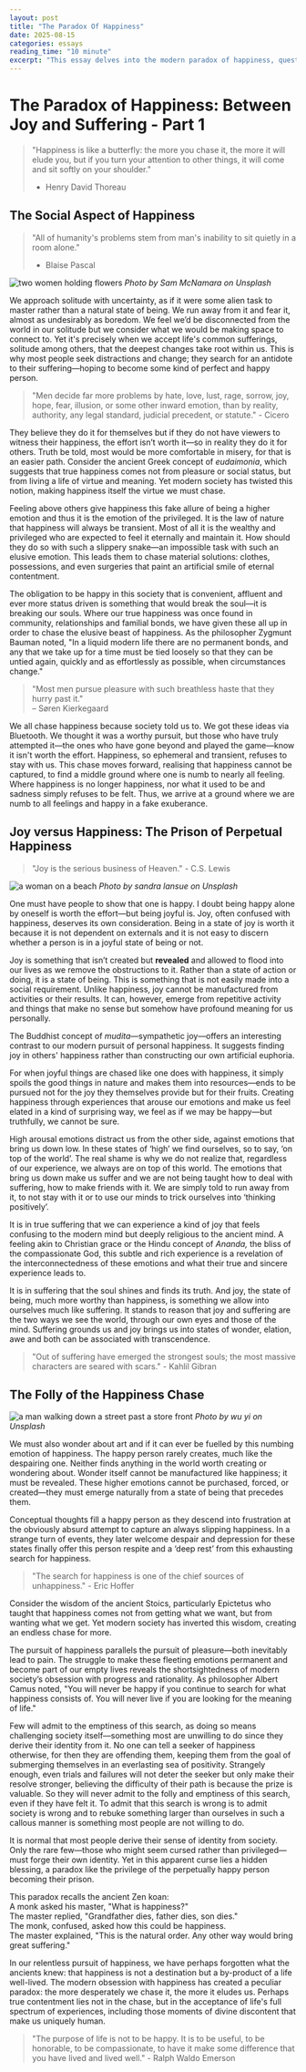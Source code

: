 ```yaml
---
layout: post
title: "The Paradox Of Happiness"
date: 2025-08-15
categories: essays
reading_time: "10 minute"
excerpt: "This essay delves into the modern paradox of happiness, questioning why society's relentless pursuit of it often leads to dissatisfaction. It distinguishes between fleeting, performative happiness and deep, authentic joy, arguing that true contentment is found not in avoiding suffering but in embracing the full spectrum of human experience."
---
```


# The Paradox of Happiness: Between Joy and Suffering - Part 1

> "Happiness is like a butterfly: the more you chase it, the more it
> will elude you, but if you turn your attention to other things, it
> will come and sit softly on your shoulder."  
> - Henry David Thoreau

## The Social Aspect of Happiness

> "All of humanity's problems stem from man's inability to sit quietly
> in a room alone."  
> - Blaise Pascal

![two women holding flowers](https://images.unsplash.com/photo-1505483531331-fc3cf89fd382?crop=entropy&cs=tinysrgb&fit=max&fm=jpg&ixid=M3wzMDAzMzh8MHwxfHNlYXJjaHw1MXx8cGVvcGxlJTIwc21pbGluZ3xlbnwwfHx8fDE3MzE3MzExMTd8MA&ixlib=rb-4.0.3&q=80&w=1080)
*Photo by Sam McNamara on Unsplash*

We approach solitude with uncertainty, as if it were some alien task to
master rather than a natural state of being. We run away from it and
fear it, almost as undesirably as boredom. We feel we’d be disconnected
from the world in our solitude but we consider what we would be making
space to connect to. Yet it's precisely when we accept life's common
sufferings, solitude among others, that the deepest changes take root
within us. This is why most people seek distractions and change; they
search for an antidote to their suffering—hoping to become some kind of
perfect and happy person.

> "Men decide far more problems by hate, love, lust, rage, sorrow, joy,
> hope, fear, illusion, or some other inward emotion, than by reality,
> authority, any legal standard, judicial precedent, or statute." -
> Cicero

They believe they do it for themselves but if they do not have viewers
to witness their happiness, the effort isn’t worth it—so in reality they
do it for others. Truth be told, most would be more comfortable in
misery, for that is an easier path. Consider the ancient Greek concept
of *eudaimonia*, which suggests that true happiness comes not from
pleasure or social status, but from living a life of virtue and meaning.
Yet modern society has twisted this notion, making happiness itself the
virtue we must chase.

Feeling above others give happiness this fake allure of being a higher
emotion and thus it is the emotion of the privileged. It is the law of
nature that happiness will always be transient. Most of all it is the
wealthy and privileged who are expected to feel it eternally and
maintain it. How should they do so with such a slippery snake—an
impossible task with such an elusive emotion. This leads them to chase
material solutions: clothes, possessions, and even surgeries that paint
an artificial smile of eternal contentment.

The obligation to be happy in this society that is convenient, affluent
and ever more status driven is something that would break the soul—it is
breaking our souls. Where our true happiness was once found in
community, relationships and familial bonds, we have given these all up
in order to chase the elusive beast of happiness. As the philosopher
Zygmunt Bauman noted, "In a liquid modern life there are no permanent
bonds, and any that we take up for a time must be tied loosely so that
they can be untied again, quickly and as effortlessly as possible, when
circumstances change."

> "Most men pursue pleasure with such breathless haste that they hurry
> past it."  
> – Søren Kierkegaard

We all chase happiness because society told us to. We got these ideas
via Bluetooth. We thought it was a worthy pursuit, but those who have
truly attempted it—the ones who have gone beyond and played the
game—know it isn't worth the effort. Happiness, so ephemeral and
transient, refuses to stay with us. This chase moves forward, realising
that happiness cannot be captured, to find a middle ground where one is
numb to nearly all feeling. Where happiness is no longer happiness, nor
what it used to be and sadness simply refuses to be felt. Thus, we
arrive at a ground where we are numb to all feelings and happy in a fake
exuberance.

## Joy versus Happiness: The Prison of Perpetual Happiness

> "Joy is the serious business of Heaven." - C.S. Lewis

![a woman on a beach](https://images.unsplash.com/photo-1660629465812-1c550d2a2342?crop=entropy&cs=tinysrgb&fit=max&fm=jpg&ixid=M3wzMDAzMzh8MHwxfHNlYXJjaHwxNXx8aGFwcGluZXNzfGVufDB8fHx8MTczMTcyMjIxMnww&ixlib=rb-4.0.3&q=80&w=1080)
*Photo by sandra lansue on Unsplash*

One must have people to show that one is happy. I doubt being happy
alone by oneself is worth the effort—but being joyful is. Joy, often
confused with happiness, deserves its own consideration. Being in a
state of joy is worth it because it is not dependent on externals and it
is not easy to discern whether a person is in a joyful state of being or
not.

Joy is something that isn’t created but **revealed** and allowed to
flood into our lives as we remove the obstructions to it. Rather than a
state of action or doing, it is a state of being. This is something that
is not easily made into a social requirement. Unlike happiness, joy
cannot be manufactured from activities or their results. It can,
however, emerge from repetitive activity and things that make no sense
but somehow have profound meaning for us personally.

The Buddhist concept of *mudita*—sympathetic joy—offers an interesting
contrast to our modern pursuit of personal happiness. It suggests
finding joy in others' happiness rather than constructing our own
artificial euphoria.

For when joyful things are chased like one does with happiness, it
simply spoils the good things in nature and makes them into
resources—ends to be pursued not for the joy they themselves provide but
for their fruits. Creating happiness through experiences that arouse our
emotions and make us feel elated in a kind of surprising way, we feel as
if we may be happy—but truthfully, we cannot be sure.

High arousal emotions distract us from the other side, against emotions
that bring us down low. In these states of ‘high’ we find ourselves, so
to say, ‘on top of the world’. The real shame is why we do not realize
that, regardless of our experience, we always are on top of this world.
The emotions that bring us down make us suffer and we are not being
taught how to deal with suffering, how to make friends with it. We are
simply told to run away from it, to not stay with it or to use our minds
to trick ourselves into ‘thinking positively’.

It is in true suffering that we can experience a kind of joy that feels
confusing to the modern mind but deeply religious to the ancient mind. A
feeling akin to Christian grace or the Hindu concept of *Ananda,* the
bliss of the compassionate God, this subtle and rich experience is a
revelation of the interconnectedness of these emotions and what their
true and sincere experience leads to.

It is in suffering that the soul shines and finds its truth. And joy,
the state of being, much more worthy than happiness, is something we
allow into ourselves much like suffering. It stands to reason that joy
and suffering are the two ways we see the world, through our own eyes
and those of the mind. Suffering grounds us and joy brings us into
states of wonder, elation, awe and both can be associated with
transcendence.

> "Out of suffering have emerged the strongest souls; the most massive
> characters are seared with scars." - Kahlil Gibran

## The Folly of the Happiness Chase 

![a man walking down a street past a store front](https://images.unsplash.com/photo-1710163132381-5564b0777726?crop=entropy&cs=tinysrgb&fit=max&fm=jpg&ixid=M3wzMDAzMzh8MHwxfHNlYXJjaHw0NHx8Y2hhc2luZ3xlbnwwfHx8fDE3MzE3MzA3OTB8MA&ixlib=rb-4.0.3&q=80&w=1080)
*Photo by wu yi on Unsplash*

We must also wonder about art and if it can ever be fuelled by this
numbing emotion of happiness. The happy person rarely creates, much like
the despairing one. Neither finds anything in the world worth creating
or wondering about. Wonder itself cannot be manufactured like happiness;
it must be revealed. These higher emotions cannot be purchased, forced,
or created—they must emerge naturally from a state of being that
precedes them.

Conceptual thoughts fill a happy person as they descend into frustration
at the obviously absurd attempt to capture an always slipping happiness.
In a strange turn of events, they later welcome despair and depression
for these states finally offer this person respite and a ‘deep rest’
from this exhausting search for happiness.

> "The search for happiness is one of the chief sources of
> unhappiness." - Eric Hoffer

Consider the wisdom of the ancient Stoics, particularly Epictetus who
taught that happiness comes not from getting what we want, but from
wanting what we get. Yet modern society has inverted this wisdom,
creating an endless chase for more.

The pursuit of happiness parallels the pursuit of pleasure—both
inevitably lead to pain. The struggle to make these fleeting emotions
permanent and become part of our empty lives reveals the
shortsightedness of modern society’s obsession with progress and
rationality. As philosopher Albert Camus noted, "You will never be happy
if you continue to search for what happiness consists of. You will never
live if you are looking for the meaning of life."

Few will admit to the emptiness of this search, as doing so means
challenging society itself—something most are unwilling to do since they
derive their identity from it. No one can tell a seeker of happiness
otherwise, for then they are offending them, keeping them from the goal
of submerging themselves in an everlasting sea of positivity. Strangely
enough, even trials and failures will not deter the seeker but only make
their resolve stronger, believing the difficulty of their path is
because the prize is valuable. So they will never admit to the folly and
emptiness of this search, even if they have felt it. To admit that this
search is wrong is to admit society is wrong and to rebuke something
larger than ourselves in such a callous manner is something most people
are not willing to do.

It is normal that most people derive their sense of identity from
society. Only the rare few—those who might seem cursed rather than
privileged—must forge their own identity. Yet in this apparent curse
lies a hidden blessing, a paradox like the privilege of the perpetually
happy person becoming their prison.

This paradox recalls the ancient Zen koan:  
A monk asked his master, "What is happiness?"  
The master replied, "Grandfather dies, father dies, son dies."  
The monk, confused, asked how this could be happiness.  
The master explained, "This is the natural order. Any other way would
bring great suffering."

In our relentless pursuit of happiness, we have perhaps forgotten what
the ancients knew: that happiness is not a destination but a by-product
of a life well-lived. The modern obsession with happiness has created a
peculiar paradox: the more desperately we chase it, the more it eludes
us. Perhaps true contentment lies not in the chase, but in the
acceptance of life's full spectrum of experiences, including those
moments of divine discontent that make us uniquely human.

> "The purpose of life is not to be happy. It is to be useful, to be
> honorable, to be compassionate, to have it make some difference that
> you have lived and lived well." - Ralph Waldo Emerson
